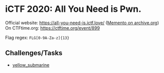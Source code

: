 iCTF 2020: All You Need is Pwn.
===============================

Official website: https://all-you-need-is.ictf.love/ ([Memento on archive.org](https://web.archive.org/web/20200309171354/https://all-you-need-is.ictf.love/))  
On CTFtime.org: https://ctftime.org/event/899

Flag regex: `FLG[0-9A-Za-z]{13}`

Challenges/Tasks
----------------

- [yellow_submarine](/2020.03%20UCSB%20iCTF/yellow_submarine)
